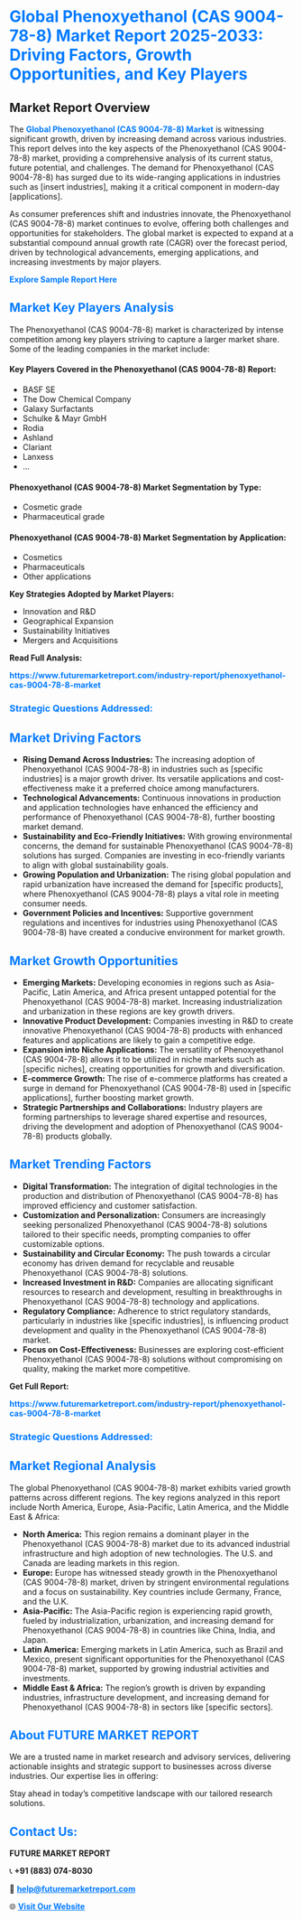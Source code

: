 <h1 style="color: #007BFF;">Global Phenoxyethanol (CAS 9004-78-8) Market Report 2025-2033: Driving Factors, Growth Opportunities, and Key Players</h1>

<section id="overview">
<h2>Market Report Overview</h2>
<p>The <a href="https://www.futuremarketreport.com/industry-report/phenoxyethanol-cas-9004-78-8-market" style="color: #007BFF; text-decoration: none;"><strong>Global Phenoxyethanol (CAS 9004-78-8) Market</strong></a> is witnessing significant growth, driven by increasing demand across various industries. This report delves into the key aspects of the Phenoxyethanol (CAS 9004-78-8) market, providing a comprehensive analysis of its current status, future potential, and challenges. The demand for Phenoxyethanol (CAS 9004-78-8) has surged due to its wide-ranging applications in industries such as [insert industries], making it a critical component in modern-day [applications].</p>
<p>As consumer preferences shift and industries innovate, the Phenoxyethanol (CAS 9004-78-8) market continues to evolve, offering both challenges and opportunities for stakeholders. The global market is expected to expand at a substantial compound annual growth rate (CAGR) over the forecast period, driven by technological advancements, emerging applications, and increasing investments by major players.</p>
</section>

<section id="overview">
<p><a href="https://www.futuremarketreport.com/request-sample/reportId=103021" style="color: #007BFF; text-decoration: none;"><strong>Explore Sample Report Here</strong></a></p>
</section>

<section id="key-players">
<h2 style="color: #007BFF;">Market Key Players Analysis</h2>
<p>The Phenoxyethanol (CAS 9004-78-8) market is characterized by intense competition among key players striving to capture a larger market share. Some of the leading companies in the market include:</p>
<h4>Key Players Covered in the Phenoxyethanol (CAS 9004-78-8) Report:</h4>
<ul><li>BASF SE</li><li>The Dow Chemical Company</li><li>Galaxy Surfactants</li><li>Schulke &amp; Mayr GmbH</li><li>Rodia</li><li>Ashland</li><li>Clariant</li><li>Lanxess</li><li>...</li></ul>
<h4>Phenoxyethanol (CAS 9004-78-8) Market Segmentation by Type:</h4>
<ul><li>Cosmetic grade</li><li>Pharmaceutical grade</li></ul>

<h4>Phenoxyethanol (CAS 9004-78-8) Market Segmentation by Application:</h4>
<ul><li>Cosmetics</li><li>Pharmaceuticals</li><li>Other applications</li></ul>
<p><strong>Key Strategies Adopted by Market Players:</strong></p>
<ul>
<li>Innovation and R&D</li>
<li>Geographical Expansion</li>
<li>Sustainability Initiatives</li>
<li>Mergers and Acquisitions</li>
</ul>
</section>

<section>
<p><strong>Read Full Analysis: </strong></p><a href="https://www.futuremarketreport.com/industry-report/phenoxyethanol-cas-9004-78-8-market" style="color: #007BFF; text-decoration: none;"><strong>https://www.futuremarketreport.com/industry-report/phenoxyethanol-cas-9004-78-8-market</strong></a>
<h3 style="color: #007BFF;">Strategic Questions Addressed:</h3>
</section>

<section id="driving-factors">
<h2 style="color: #007BFF;">Market Driving Factors</h2>
<ul>
<li><strong>Rising Demand Across Industries:</strong> The increasing adoption of Phenoxyethanol (CAS 9004-78-8) in industries such as [specific industries] is a major growth driver. Its versatile applications and cost-effectiveness make it a preferred choice among manufacturers.</li>
<li><strong>Technological Advancements:</strong> Continuous innovations in production and application technologies have enhanced the efficiency and performance of Phenoxyethanol (CAS 9004-78-8), further boosting market demand.</li>
<li><strong>Sustainability and Eco-Friendly Initiatives:</strong> With growing environmental concerns, the demand for sustainable Phenoxyethanol (CAS 9004-78-8) solutions has surged. Companies are investing in eco-friendly variants to align with global sustainability goals.</li>
<li><strong>Growing Population and Urbanization:</strong> The rising global population and rapid urbanization have increased the demand for [specific products], where Phenoxyethanol (CAS 9004-78-8) plays a vital role in meeting consumer needs.</li>
<li><strong>Government Policies and Incentives:</strong> Supportive government regulations and incentives for industries using Phenoxyethanol (CAS 9004-78-8) have created a conducive environment for market growth.</li>
</ul>
</section>

<section id="growth-opportunities">
<h2 style="color: #007BFF;">Market Growth Opportunities</h2>
<ul>
<li><strong>Emerging Markets:</strong> Developing economies in regions such as Asia-Pacific, Latin America, and Africa present untapped potential for the Phenoxyethanol (CAS 9004-78-8) market. Increasing industrialization and urbanization in these regions are key growth drivers.</li>
<li><strong>Innovative Product Development:</strong> Companies investing in R&D to create innovative Phenoxyethanol (CAS 9004-78-8) products with enhanced features and applications are likely to gain a competitive edge.</li>
<li><strong>Expansion into Niche Applications:</strong> The versatility of Phenoxyethanol (CAS 9004-78-8) allows it to be utilized in niche markets such as [specific niches], creating opportunities for growth and diversification.</li>
<li><strong>E-commerce Growth:</strong> The rise of e-commerce platforms has created a surge in demand for Phenoxyethanol (CAS 9004-78-8) used in [specific applications], further boosting market growth.</li>
<li><strong>Strategic Partnerships and Collaborations:</strong> Industry players are forming partnerships to leverage shared expertise and resources, driving the development and adoption of Phenoxyethanol (CAS 9004-78-8) products globally.</li>
</ul>
</section>

<section id="trending-factors">
<h2 style="color: #007BFF;">Market Trending Factors</h2>
<ul>
<li><strong>Digital Transformation:</strong> The integration of digital technologies in the production and distribution of Phenoxyethanol (CAS 9004-78-8) has improved efficiency and customer satisfaction.</li>
<li><strong>Customization and Personalization:</strong> Consumers are increasingly seeking personalized Phenoxyethanol (CAS 9004-78-8) solutions tailored to their specific needs, prompting companies to offer customizable options.</li>
<li><strong>Sustainability and Circular Economy:</strong> The push towards a circular economy has driven demand for recyclable and reusable Phenoxyethanol (CAS 9004-78-8) solutions.</li>
<li><strong>Increased Investment in R&D:</strong> Companies are allocating significant resources to research and development, resulting in breakthroughs in Phenoxyethanol (CAS 9004-78-8) technology and applications.</li>
<li><strong>Regulatory Compliance:</strong> Adherence to strict regulatory standards, particularly in industries like [specific industries], is influencing product development and quality in the Phenoxyethanol (CAS 9004-78-8) market.</li>
<li><strong>Focus on Cost-Effectiveness:</strong> Businesses are exploring cost-efficient Phenoxyethanol (CAS 9004-78-8) solutions without compromising on quality, making the market more competitive.</li>
</ul>
</section>

<section>
<p><strong>Get Full Report: </strong></p><a href="https://www.futuremarketreport.com/industry-report/phenoxyethanol-cas-9004-78-8-market" style="color: #007BFF; text-decoration: none;"><strong>https://www.futuremarketreport.com/industry-report/phenoxyethanol-cas-9004-78-8-market</strong></a>
<h3 style="color: #007BFF;">Strategic Questions Addressed:</h3>
</section>


<section id="regional-analysis">
<h2 style="color: #007BFF;">Market Regional Analysis</h2>
<p>The global Phenoxyethanol (CAS 9004-78-8) market exhibits varied growth patterns across different regions. The key regions analyzed in this report include North America, Europe, Asia-Pacific, Latin America, and the Middle East & Africa:</p>
<ul>
<li><strong>North America:</strong> This region remains a dominant player in the Phenoxyethanol (CAS 9004-78-8) market due to its advanced industrial infrastructure and high adoption of new technologies. The U.S. and Canada are leading markets in this region.</li>
<li><strong>Europe:</strong> Europe has witnessed steady growth in the Phenoxyethanol (CAS 9004-78-8) market, driven by stringent environmental regulations and a focus on sustainability. Key countries include Germany, France, and the U.K.</li>
<li><strong>Asia-Pacific:</strong> The Asia-Pacific region is experiencing rapid growth, fueled by industrialization, urbanization, and increasing demand for Phenoxyethanol (CAS 9004-78-8) in countries like China, India, and Japan.</li>
<li><strong>Latin America:</strong> Emerging markets in Latin America, such as Brazil and Mexico, present significant opportunities for the Phenoxyethanol (CAS 9004-78-8) market, supported by growing industrial activities and investments.</li>
<li><strong>Middle East & Africa:</strong> The region’s growth is driven by expanding industries, infrastructure development, and increasing demand for Phenoxyethanol (CAS 9004-78-8) in sectors like [specific sectors].</li>
</ul>
</section>

<footer>
<h2 style="color: #007BFF;">About FUTURE MARKET REPORT</h2>
<p>We are a trusted name in market research and advisory services, delivering actionable insights and strategic support to businesses across diverse industries. Our expertise lies in offering:</p>

<p>Stay ahead in today’s competitive landscape with our tailored research solutions.</p>

<h2 style="color: #007BFF;">Contact Us:</h2>
<p><strong>FUTURE MARKET REPORT</strong></p>
<p>📞 <strong>+91 (883) 074-8030</strong></p>
<p>📧 <strong><a href="mailto:help@futuremarketreport.com" style="color: #007BFF;">help@futuremarketreport.com</a></strong></p>
<p>🌐 <strong><a href="https://www.futuremarketreport.com/" style="color: #007BFF;">Visit Our Website</a></strong></p>
</footer>